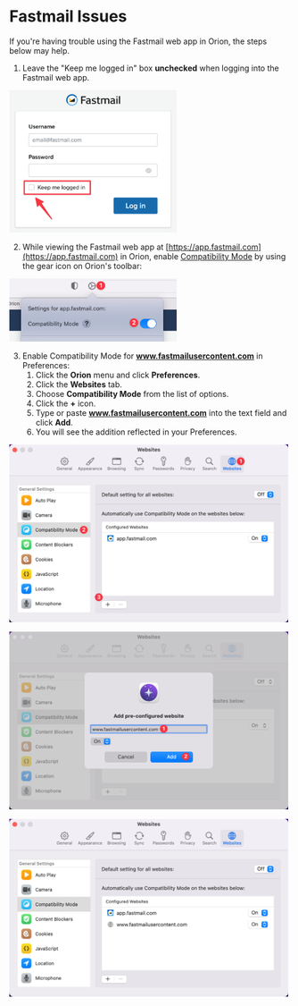 # Fastmail Issues

If you're having trouble using the Fastmail web app in Orion, the steps below may help.

1. Leave the "Keep me logged in" box **unchecked** when logging into the Fastmail web app.

<img src="media/fastmail_login.png" width="300" alt="Fastmail Login"><br />

2. While viewing the Fastmail web app at [https://app.fastmail.com](https://app.fastmail.com) in Orion, enable [Compatibility Mode](troubleshooting-webpage-issues.md#macos) by using the gear icon on Orion's toolbar:

<img src="media/macos_fastmail_compatibility.png" width="300" alt="Compatibility Mode for Fastmail on macOS"><br />

3. Enable Compatibility Mode for **www.fastmailusercontent.com** in Preferences:
   1.  Click the **Orion** menu and click **Preferences**.
   2.  Click the **Websites** tab.
   3.  Choose **Compatibility Mode** from the list of options.
   4.  Click the **+** icon.
   5.  Type or paste **www.fastmailusercontent.com** into the text field and click **Add**.
   6. You will see the addition reflected in your Preferences.

<img src="media/compatibility_plus_button.png" width="500" alt="Compatibility Mode + Button"><br />

<img src="media/compatibility_add.png" width="500" alt="Compatibility Mode Add Website"><br />

<img src="media/compatibility_done.png" width="500" alt="Compatibility Mode Website Added"><br />